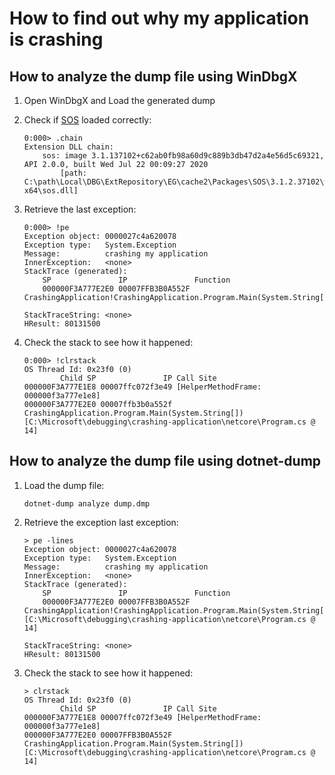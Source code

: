 # How to find out why my application is crashing

## How to analyze the dump file using WinDbgX

1. Open WinDbgX and Load the generated dump
2. Check if
   [SOS](https://github.com/dotnet/diagnostics/blob/master/documentation/sos-debugging-extension-windows.md)
   loaded correctly:

    ```text
    0:000> .chain
    Extension DLL chain:
        sos: image 3.1.137102+c62ab0fb98a60d9c889b3db47d2a4e56d5c69321, API 2.0.0, built Wed Jul 22 00:09:27 2020
            [path: C:\path\Local\DBG\ExtRepository\EG\cache2\Packages\SOS\3.1.2.37102\win-x64\sos.dll]
    ```

3. Retrieve the last exception:

    ```text
    0:000> !pe
    Exception object: 0000027c4a620078
    Exception type:   System.Exception
    Message:          crashing my application
    InnerException:   <none>
    StackTrace (generated):
        SP               IP               Function
        000000F3A777E2E0 00007FFB3B0A552F CrashingApplication!CrashingApplication.Program.Main(System.String[])+0x7f

    StackTraceString: <none>
    HResult: 80131500
    ```

4. Check the stack to see how it happened:

    ```text
    0:000> !clrstack
    OS Thread Id: 0x23f0 (0)
            Child SP               IP Call Site
    000000F3A777E1E8 00007ffc072f3e49 [HelperMethodFrame: 000000f3a777e1e8]
    000000F3A777E2E0 00007ffb3b0a552f CrashingApplication.Program.Main(System.String[]) [C:\Microsoft\debugging\crashing-application\netcore\Program.cs @ 14]
    ```

## How to analyze the dump file using dotnet-dump

1. Load the dump file:

    ```shell
    dotnet-dump analyze dump.dmp
    ```

2. Retrieve the exception last exception:

    ```text
    > pe -lines
    Exception object: 0000027c4a620078
    Exception type:   System.Exception
    Message:          crashing my application
    InnerException:   <none>
    StackTrace (generated):
        SP               IP               Function
        000000F3A777E2E0 00007FFB3B0A552F CrashingApplication!CrashingApplication.Program.Main(System.String[])+0x7f [C:\Microsoft\debugging\crashing-application\netcore\Program.cs @ 14]

    StackTraceString: <none>
    HResult: 80131500
    ```

3. Check the stack to see how it happened:

    ```text
    > clrstack
    OS Thread Id: 0x23f0 (0)
            Child SP               IP Call Site
    000000F3A777E1E8 00007ffc072f3e49 [HelperMethodFrame: 000000f3a777e1e8]
    000000F3A777E2E0 00007FFB3B0A552F CrashingApplication.Program.Main(System.String[]) [C:\Microsoft\debugging\crashing-application\netcore\Program.cs @ 14]
    ```
